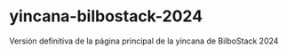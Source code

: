 # yincana-bilbostack-2024
Versión definitiva de la página principal de la yincana de BilboStack 2024
